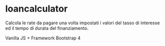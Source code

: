 # loancalculator
Calcola le rate da pagare una volta impostati i valori del tasso di interesse ed il tempo di durata del finanziamento.

Vanilla JS + Framework Bootstrap 4
